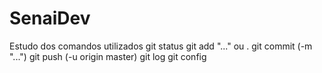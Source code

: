 # SenaiDev
Estudo dos comandos utilizados
git status
git add "..." ou .
git commit (-m "...")
git push (-u origin master)
git log
git config
